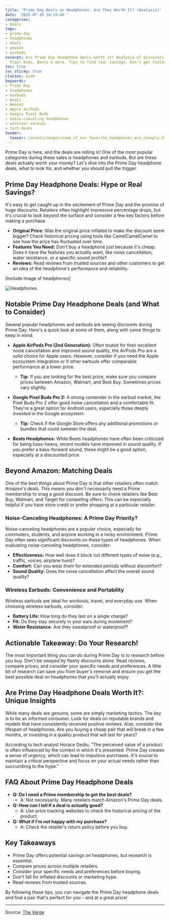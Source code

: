 ```yaml
---
title: 'Prime Day Deals on Headphones: Are They Worth It? (Analysis)'
date: '2025-07-10 18:19:46 '
categories:
- Deals
tags:
- prime-day
- headphones
- deals
- amazon
- earbuds
excerpt: Are Prime Day headphone deals worth it? Analysis of discounts on AirPods,
  Pixel Buds, Beats & more. Tips to find real savings. Don't get fooled by the hype!
toc: true
toc_sticky: true
classes: wide
keywords:
- Prime Day
- headphones
- earbuds
- deals
- Amazon
- Apple AirPods
- Google Pixel Buds
- noise-canceling headphones
- wireless earbuds
- tech deals
header:
  teaser: /assets/images/some_of_our_favorite_headphones_are_steeply_discou_20250710181946.jpg
---
```


Prime Day is here, and the deals are rolling in! One of the most popular categories during these sales is headphones and earbuds. But are these deals actually worth your money? Let's dive into the Prime Day headphone deals, what to look for, and whether you should pull the trigger.

## Prime Day Headphone Deals: Hype or Real Savings?

It's easy to get caught up in the excitement of Prime Day and the promise of huge discounts. Retailers often highlight impressive percentage drops, but it's crucial to look beyond the surface and consider a few key factors before making a purchase.

*   **Original Price:** Was the original price inflated to make the discount seem bigger? Check historical pricing using tools like CamelCamelCamel to see how the price has fluctuated over time.
*   **Features You Need:** Don't buy a headphone just because it's cheap. Does it have the features you actually want, like noise cancellation, water resistance, or a specific sound profile?
*   **Reviews:** Read reviews from trusted sources and other customers to get an idea of the headphone's performance and reliability.

[Include image of headphones]

![Headphones](https://platform.theverge.com/wp-content/uploads/sites/2/chorus/uploads/chorus_asset/file/25819247/257471_Shokz_Open_ADiBenedetto_0001.jpg?quality=90&strip=all&crop=0,0,100,100)

## Notable Prime Day Headphone Deals (and What to Consider)

Several popular headphones and earbuds are seeing discounts during Prime Day. Here's a quick look at some of them, along with some things to keep in mind:

*   **Apple AirPods Pro (2nd Generation):** Often touted for their excellent noise cancellation and improved sound quality, the AirPods Pro are a solid choice for Apple users. However, consider if you need the Apple ecosystem integration or if other earbuds offer comparable performance at a lower price.

    *   **Tip:** If you are looking for the best price, make sure you compare prices between Amazon, Walmart, and Best Buy. Sometimes prices vary slightly.
*   **Google Pixel Buds Pro 2:** A strong contender in the earbud market, the Pixel Buds Pro 2 offer good noise cancellation and a comfortable fit. They're a great option for Android users, especially those deeply invested in the Google ecosystem.

    *   **Tip:** Check if the Google Store offers any additional promotions or bundles that could sweeten the deal.
*   **Beats Headphones:** While Beats headphones have often been criticized for being bass-heavy, recent models have improved in sound quality. If you prefer a bass-forward sound, these might be a good option, especially at a discounted price.

## Beyond Amazon: Matching Deals

One of the best things about Prime Day is that other retailers often match Amazon's deals. This means you don't necessarily need a Prime membership to snag a good discount. Be sure to check retailers like Best Buy, Walmart, and Target for competing offers. This can be especially helpful if you have store credit or prefer shopping at a particular retailer.

### Noise-Canceling Headphones: A Prime Day Priority?

Noise-canceling headphones are a popular choice, especially for commuters, students, and anyone working in a noisy environment. Prime Day often sees significant discounts on these types of headphones. When evaluating noise-canceling headphones, consider:

*   **Effectiveness:** How well does it block out different types of noise (e.g., traffic, voices, airplane hum)?
*   **Comfort:** Can you wear them for extended periods without discomfort?
*   **Sound Quality:** Does the noise cancellation affect the overall sound quality?

### Wireless Earbuds: Convenience and Portability

Wireless earbuds are ideal for workouts, travel, and everyday use. When choosing wireless earbuds, consider:

*   **Battery Life:** How long do they last on a single charge?
*   **Fit:** Do they stay securely in your ears during movement?
*   **Water Resistance:** Are they sweatproof or waterproof?

## Actionable Takeaway: Do Your Research!

The most important thing you can do during Prime Day is to research before you buy. Don't be swayed by flashy discounts alone. Read reviews, compare prices, and consider your specific needs and preferences. A little bit of research can save you from buyer's remorse and ensure you get the best possible deal on headphones that you'll actually enjoy.

## Are Prime Day Headphone Deals Worth It?: Unique Insights

While many deals are genuine, some are simply marketing tactics. The key is to be an informed consumer. Look for deals on reputable brands and models that have consistently received positive reviews. Also, consider the lifespan of headphones. Are you buying a cheap pair that will break in a few months, or investing in a quality product that will last for years?

According to tech analyst Horace Dediu, "The perceived value of a product is often influenced by the context in which it's presented. Prime Day creates a sense of urgency, which can lead to impulsive purchases. It's crucial to maintain a critical perspective and focus on your actual needs rather than succumbing to the hype."

## FAQ About Prime Day Headphone Deals

*   **Q: Do I need a Prime membership to get the best deals?**
    *   A: Not necessarily. Many retailers match Amazon's Prime Day deals.
*   **Q: How can I tell if a deal is actually good?**
    *   A: Use price tracking websites to check the historical pricing of the product.
*   **Q: What if I'm not happy with my purchase?**
    *   A: Check the retailer's return policy before you buy.

## Key Takeaways

*   Prime Day offers potential savings on headphones, but research is essential.
*   Compare prices across multiple retailers.
*   Consider your specific needs and preferences before buying.
*   Don't fall for inflated discounts or marketing hype.
*   Read reviews from trusted sources.

By following these tips, you can navigate the Prime Day headphone deals and find a pair that's perfect for you – and at a great price!

---

Source: [The Verge](https://www.theverge.com/tech/700846/amazon-prime-day-best-noise-canceling-headphone-earbud-deals-2025)